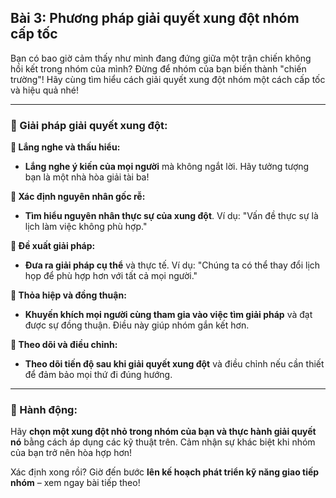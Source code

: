 ## Bài 3: Phương pháp giải quyết xung đột nhóm cấp tốc

Bạn có bao giờ cảm thấy như mình đang đứng giữa một trận chiến không hồi kết trong nhóm của mình? Đừng để nhóm của bạn biến thành "chiến trường"! Hãy cùng tìm hiểu cách giải quyết xung đột nhóm một cách cấp tốc và hiệu quả nhé!

---

### 📌 Giải pháp giải quyết xung đột:

**🔹 Lắng nghe và thấu hiểu:**
- **Lắng nghe ý kiến của mọi người** mà không ngắt lời. Hãy tưởng tượng bạn là một nhà hòa giải tài ba!

**🔹 Xác định nguyên nhân gốc rễ:**
- **Tìm hiểu nguyên nhân thực sự của xung đột**. Ví dụ: "Vấn đề thực sự là lịch làm việc không phù hợp."

**🔹 Đề xuất giải pháp:**
- **Đưa ra giải pháp cụ thể** và thực tế. Ví dụ: "Chúng ta có thể thay đổi lịch họp để phù hợp hơn với tất cả mọi người."

**🔹 Thỏa hiệp và đồng thuận:**
- **Khuyến khích mọi người cùng tham gia vào việc tìm giải pháp** và đạt được sự đồng thuận. Điều này giúp nhóm gắn kết hơn.

**🔹 Theo dõi và điều chỉnh:**
- **Theo dõi tiến độ sau khi giải quyết xung đột** và điều chỉnh nếu cần thiết để đảm bảo mọi thứ đi đúng hướng.

---

### 🚀 Hành động:

Hãy **chọn một xung đột nhỏ trong nhóm của bạn và thực hành giải quyết nó** bằng cách áp dụng các kỹ thuật trên. Cảm nhận sự khác biệt khi nhóm của bạn trở nên hòa hợp hơn!

Xác định xong rồi? Giờ đến bước **lên kế hoạch phát triển kỹ năng giao tiếp nhóm** – xem ngay bài tiếp theo!